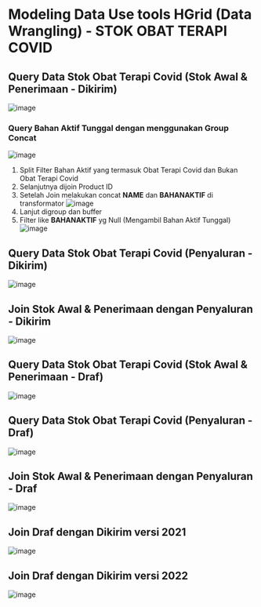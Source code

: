 # Modeling Data Use tools HGrid (Data Wrangling) - STOK OBAT TERAPI COVID

## Query Data Stok Obat Terapi Covid (Stok Awal & Penerimaan - Dikirim)

![image](https://user-images.githubusercontent.com/101076043/205570373-89c24f1d-8951-4761-ab97-b00334ed76e8.png)

### Query Bahan Aktif Tunggal dengan menggunakan Group Concat
![image](https://user-images.githubusercontent.com/101076043/205576858-192f8663-004a-4114-9ed8-17c5e56f3dea.png)
1. Split Filter Bahan Aktif yang termasuk Obat Terapi Covid dan Bukan Obat Terapi Covid
2. Selanjutnya dijoin Product ID
3. Setelah Join melakukan concat **NAME** dan **BAHANAKTIF** di transformator
    ![image](https://user-images.githubusercontent.com/101076043/205578570-d81f302a-b614-4c90-9e9b-ec25eaa8a961.png)
4. Lanjut digroup dan buffer
5. Filter like **BAHANAKTIF** yg Null (Mengambil Bahan Aktif Tunggal)
    ![image](https://user-images.githubusercontent.com/101076043/205578782-f1868a8e-423e-4025-b6da-e0def3b799ad.png)

## Query Data Stok Obat Terapi Covid (Penyaluran - Dikirim)

![image](https://user-images.githubusercontent.com/101076043/205570814-f89c6874-b217-4e79-94f1-40a19ae25d50.png)

## Join Stok Awal & Penerimaan dengan Penyaluran - Dikirim

![image](https://user-images.githubusercontent.com/101076043/205570914-ade88b87-d160-430b-b9c1-687a1cf926a5.png)

## Query Data Stok Obat Terapi Covid (Stok Awal & Penerimaan - Draf)
![image](https://user-images.githubusercontent.com/101076043/205571787-296e636f-d69f-41c6-a97d-38668ca4ca52.png)

## Query Data Stok Obat Terapi Covid (Penyaluran - Draf)
![image](https://user-images.githubusercontent.com/101076043/205571982-269c8ce9-edef-4507-b885-08077d11855a.png)

## Join Stok Awal & Penerimaan dengan Penyaluran - Draf
![image](https://user-images.githubusercontent.com/101076043/205573509-0a5c68ad-815e-4a7f-b5d2-cbeff7e53b32.png)

## Join Draf dengan Dikirim versi 2021
![image](https://user-images.githubusercontent.com/101076043/205571558-08b15621-4ab5-4019-9064-2a4f7ef4ed5c.png)

## Join Draf dengan Dikirim versi 2022
![image](https://user-images.githubusercontent.com/101076043/205571460-529b1ea2-8fb0-4906-8d07-0151f7dffcdd.png)

